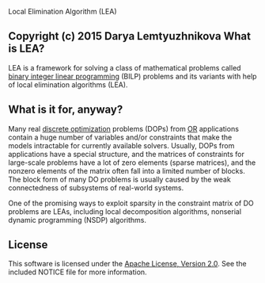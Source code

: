<!--- -*- mode: markdown; -*- --->

Local Elimination Algorithm (LEA)

Copyright (c) 2015 Darya Lemtyuzhnikova
What is LEA?
------------

LEA is a framework for solving a class of mathematical problems called
[binary integer linear programming](http://en.wikipedia.org/wiki/Integer_linear_programming)
(BILP) problems and its variants with help of local elimination algorithms
(LEA).

What is it for, anyway?
-----------------------

Many real
[discrete optimization](http://en.wikipedia.org/wiki/Discrete_optimization)
problems (DOPs) from [OR](http://en.wikipedia.org/wiki/Operations_research)
applications contain a huge number of variables and/or constraints that make the
models intractable for currently available solvers. Usually, DOPs from
applications have a special structure, and the matrices of constraints for
large-scale problems have a lot of zero elements (sparse matrices), and the
nonzero elements of the matrix often fall into a limited number of blocks. The
block form of many DO problems is usually caused by the weak connectedness of
subsystems of real-world systems.

One of the promising ways to exploit sparsity in the constraint matrix of DO
problems are LEAs, including local decomposition algorithms, nonserial dynamic
programming (NSDP) algorithms.

License
-------

This software is licensed under the [Apache License, Version
2.0](...). See the included NOTICE
file for more information.
